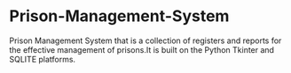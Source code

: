 # Prison-Management-System
Prison Management System that is a collection of registers and reports for the effective management of prisons.It is built on the Python Tkinter and SQLITE platforms.
